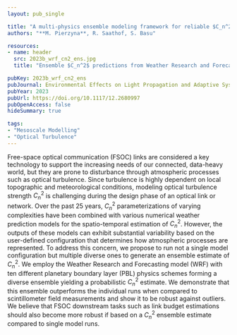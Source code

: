 ```yaml
---
layout: pub_single

title: "A multi-physics ensemble modeling framework for reliable $C_n^2$ estimation"
authors: "**M. Pierzyna**, R. Saathof, S. Basu"

resources:
- name: header
  src: 2023b_wrf_cn2_ens.jpg
  title: "Ensemble $C_n^2$ predictions from Weather Research and Forecasting model compared to observed $C_n^2$ from two scintillometers."

pubKey: 2023b_wrf_cn2_ens
pubJournal: Environmental Effects on Light Propagation and Adaptive Systems VI
pubYear: 2023
pubUrl: https://doi.org/10.1117/12.2680997
pubOpenAccess: false
hideSummary: true

tags:
- "Mesoscale Modelling"
- "Optical Turbulence"
---
```

Free-space optical communication (FSOC) links are considered a key technology to support the increasing needs of our connected, data-heavy world, 
but they are prone to disturbance through atmospheric processes such as optical turbulence. 
Since turbulence is highly dependent on local topographic and meteorological conditions, modeling optical turbulence strength $C_n^2$ is challenging during the design phase of an optical link or network. 
Over the past 25 years, $C_n^2$ parameterizations of varying complexities have been combined with various numerical weather prediction models for the spatio-temporal estimation of $C_n^2$. 
However, the outputs of these models can exhibit substantial variability based on the user-defined configuration that determines how atmospheric processes are represented. 
To address this concern, we propose to run not a single model configuration but multiple diverse ones to generate an ensemble estimate of $C_n^2$. 
We employ the Weather Research and Forecasting model (WRF) with ten different planetary boundary layer (PBL) physics schemes forming a diverse ensemble yielding a probabilistic $C_n^2$ estimate. 
We demonstrate that this ensemble outperforms the individual runs when compared to scintillometer field measurements and show it to be robust against outliers. 
We believe that FSOC downstream tasks such as link budget estimations should also become more robust if based on a $C_n^2$ ensemble estimate compared to single model runs.
